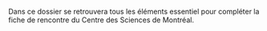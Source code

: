 Dans ce dossier se retrouvera tous les éléments essentiel pour compléter la fiche de rencontre du Centre des Sciences de Montréal.
